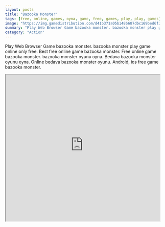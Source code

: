 ```yaml
---
layout: posts
title: "Bazooka Monster"
tags: [free, online, games, oyna, game, free, games, play, play, games]
image: "https://img.gamedistribution.com/d41b371a05b1486687dbc169bed6f235.jpg"
summary: "Play Web Browser Game bazooka monster. bazooka monster play game online only free. Best free online game bazooka monster. Free online game bazooka monster. bazooka monster oyunu oyna. Bedava bazooka monster oyunu oyna. Online bedava bazooka monster oyunu. Android, ios free game bazooka monster."
category: "Action"
---
```


Play Web Browser Game bazooka monster. bazooka monster play game online only free. Best free online game bazooka monster. Free online game bazooka monster. bazooka monster oyunu oyna. Bedava bazooka monster oyunu oyna. Online bedava bazooka monster oyunu. Android, ios free game bazooka monster.

<iframe width="100%" height="480px;" src="https://html5.gamedistribution.com/d41b371a05b1486687dbc169bed6f235/"></iframe>